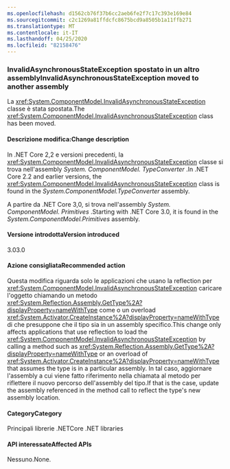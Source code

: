 ```yaml
---
ms.openlocfilehash: d1562cb76f37b6cc2aeb6fe2f7c17c393e169e84
ms.sourcegitcommit: c2c1269a81ffdcfc8675bcd9a8505b1a11ffb271
ms.translationtype: MT
ms.contentlocale: it-IT
ms.lasthandoff: 04/25/2020
ms.locfileid: "82158476"
---
```

### <a name="invalidasynchronousstateexception-moved-to-another-assembly"></a><span data-ttu-id="b20da-101">InvalidAsynchronousStateException spostato in un altro assembly</span><span class="sxs-lookup"><span data-stu-id="b20da-101">InvalidAsynchronousStateException moved to another assembly</span></span>

<span data-ttu-id="b20da-102">La <xref:System.ComponentModel.InvalidAsynchronousStateException> classe è stata spostata.</span><span class="sxs-lookup"><span data-stu-id="b20da-102">The <xref:System.ComponentModel.InvalidAsynchronousStateException> class has been moved.</span></span>

#### <a name="change-description"></a><span data-ttu-id="b20da-103">Descrizione modifica:</span><span class="sxs-lookup"><span data-stu-id="b20da-103">Change description</span></span>

<span data-ttu-id="b20da-104">In .NET Core 2,2 e versioni precedenti, la <xref:System.ComponentModel.InvalidAsynchronousStateException> classe si trova nell'assembly *System. ComponentModel. TypeConverter* .</span><span class="sxs-lookup"><span data-stu-id="b20da-104">In .NET Core 2.2 and earlier versions, the <xref:System.ComponentModel.InvalidAsynchronousStateException> class is found in the *System.ComponentModel.TypeConverter* assembly.</span></span>

<span data-ttu-id="b20da-105">A partire da .NET Core 3,0, si trova nell'assembly *System. ComponentModel. Primitives* .</span><span class="sxs-lookup"><span data-stu-id="b20da-105">Starting with .NET Core 3.0, it is found in the *System.ComponentModel.Primitives* assembly.</span></span>

#### <a name="version-introduced"></a><span data-ttu-id="b20da-106">Versione introdotta</span><span class="sxs-lookup"><span data-stu-id="b20da-106">Version introduced</span></span>

<span data-ttu-id="b20da-107">3.0</span><span class="sxs-lookup"><span data-stu-id="b20da-107">3.0</span></span>

#### <a name="recommended-action"></a><span data-ttu-id="b20da-108">Azione consigliata</span><span class="sxs-lookup"><span data-stu-id="b20da-108">Recommended action</span></span>

<span data-ttu-id="b20da-109">Questa modifica riguarda solo le applicazioni che usano la reflection per <xref:System.ComponentModel.InvalidAsynchronousStateException> caricare l'oggetto chiamando un metodo <xref:System.Reflection.Assembly.GetType%2A?displayProperty=nameWithType> come o un overload <xref:System.Activator.CreateInstance%2A?displayProperty=nameWithType> di che presuppone che il tipo sia in un assembly specifico.</span><span class="sxs-lookup"><span data-stu-id="b20da-109">This change only affects applications that use reflection to load the <xref:System.ComponentModel.InvalidAsynchronousStateException> by calling a method such as <xref:System.Reflection.Assembly.GetType%2A?displayProperty=nameWithType> or an overload of <xref:System.Activator.CreateInstance%2A?displayProperty=nameWithType> that assumes the type is in a particular assembly.</span></span> <span data-ttu-id="b20da-110">In tal caso, aggiornare l'assembly a cui viene fatto riferimento nella chiamata al metodo per riflettere il nuovo percorso dell'assembly del tipo.</span><span class="sxs-lookup"><span data-stu-id="b20da-110">If that is the case, update the assembly referenced in the method call to reflect the type's new assembly location.</span></span>

#### <a name="category"></a><span data-ttu-id="b20da-111">Category</span><span class="sxs-lookup"><span data-stu-id="b20da-111">Category</span></span>

<span data-ttu-id="b20da-112">Principali librerie .NET</span><span class="sxs-lookup"><span data-stu-id="b20da-112">Core .NET libraries</span></span>

#### <a name="affected-apis"></a><span data-ttu-id="b20da-113">API interessate</span><span class="sxs-lookup"><span data-stu-id="b20da-113">Affected APIs</span></span>

<span data-ttu-id="b20da-114">Nessuno.</span><span class="sxs-lookup"><span data-stu-id="b20da-114">None.</span></span>

<!--

### Affected APIs

- Not detectable via API analysis

-->
